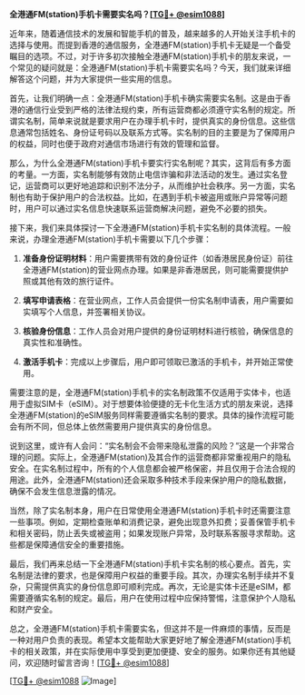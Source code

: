 **全港通FM(station)手机卡需要实名吗？[[TG💪+ @esim1088](https://t.me/s/esim1088)]**

近年来，随着通信技术的发展和智能手机的普及，越来越多的人开始关注手机卡的选择与使用。而提到香港的通信服务，全港通FM(station)手机卡无疑是一个备受瞩目的选项。不过，对于许多初次接触全港通FM(station)手机卡的朋友来说，一个常见的疑问就是：全港通FM(station)手机卡需要实名吗？今天，我们就来详细解答这个问题，并为大家提供一些实用的信息。

首先，让我们明确一点：全港通FM(station)手机卡确实需要实名制。这是由于香港的通信行业受到严格的法律法规约束，所有运营商都必须遵守实名制的规定。所谓实名制，简单来说就是要求用户在办理手机卡时，提供真实的身份信息。这些信息通常包括姓名、身份证号码以及联系方式等。实名制的目的主要是为了保障用户的权益，同时也便于政府对通信市场进行有效的管理和监督。

那么，为什么全港通FM(station)手机卡要实行实名制呢？其实，这背后有多方面的考量。一方面，实名制能够有效防止电信诈骗和非法活动的发生。通过实名登记，运营商可以更好地追踪和识别不法分子，从而维护社会秩序。另一方面，实名制也有助于保护用户的合法权益。比如，在遇到手机卡被盗用或账户异常等问题时，用户可以通过实名信息快速联系运营商解决问题，避免不必要的损失。

接下来，我们来具体探讨一下全港通FM(station)手机卡实名制的具体流程。一般来说，办理全港通FM(station)手机卡需要以下几个步骤：

1. **准备身份证明材料**：用户需要携带有效的身份证件（如香港居民身份证）前往全港通FM(station)的营业网点办理。如果是非香港居民，则可能需要提供护照或其他有效的旅行证件。

2. **填写申请表格**：在营业网点，工作人员会提供一份实名制申请表，用户需要如实填写个人信息，并签署相关协议。

3. **核验身份信息**：工作人员会对用户提供的身份证明材料进行核验，确保信息的真实性和准确性。

4. **激活手机卡**：完成以上步骤后，用户即可领取已激活的手机卡，并开始正常使用。

需要注意的是，全港通FM(station)手机卡的实名制政策不仅适用于实体卡，也适用于虚拟SIM卡（eSIM）。对于想要体验便捷的无卡化生活方式的朋友来说，选择全港通FM(station)的eSIM服务同样需要遵循实名制的要求。具体的操作流程可能会有所不同，但总体上依然需要用户提供真实的身份信息。

说到这里，或许有人会问：“实名制会不会带来隐私泄露的风险？”这是一个非常合理的问题。实际上，全港通FM(station)及其合作的运营商都非常重视用户的隐私安全。在实名制过程中，所有的个人信息都会被严格保密，并且仅用于合法合规的用途。此外，全港通FM(station)还会采取多种技术手段来保护用户的隐私数据，确保不会发生信息泄露的情况。

当然，除了实名制本身，用户在日常使用全港通FM(station)手机卡时还需要注意一些事项。例如，定期检查账单和消费记录，避免出现意外扣费；妥善保管手机卡和相关密码，防止丢失或被盗用；如果发现账户异常，及时联系客服寻求帮助。这些都是保障通信安全的重要措施。

最后，我们再来总结一下全港通FM(station)手机卡实名制的核心要点。首先，实名制是法律的要求，也是保障用户权益的重要手段。其次，办理实名制手续并不复杂，只需提供真实的身份信息即可顺利完成。再次，无论是实体卡还是eSIM，都需要遵循实名制的规定。最后，用户在使用过程中应保持警惕，注意保护个人隐私和财产安全。

总之，全港通FM(station)手机卡需要实名，但这并不是一件麻烦的事情，反而是一种对用户负责的表现。希望本文能帮助大家更好地了解全港通FM(station)手机卡的相关政策，并在实际使用中享受到更加便捷、安全的服务。如果你还有其他疑问，欢迎随时留言咨询！[[TG💪+ @esim1088](https://t.me/s/esim1088)]

[[TG💪+ @esim1088](https://t.me/s/esim1088) ![Image](https://i.postimg.cc/4NQfJmqS/Snipaste-2025-05-13-00-14-12.png)]